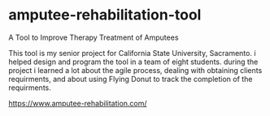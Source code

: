 # amputee-rehabilitation-tool
A Tool to Improve Therapy Treatment of Amputees

This tool is my senior project for California State University, Sacramento.
i helped design and program the tool in a team of eight students.
during the project i learned a lot about the agile process, dealing with obtaining clients requirments,
and about using Flying Donut to track the completion of the requirments.

https://www.amputee-rehabilitation.com/ 
